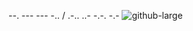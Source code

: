 --. --- --- -.. / .-.. ..- -.-. -.-
![github-large](https://cdn.discordapp.com/icons/852156184316084255/4f154b3d199c766f9efda16d5e95bc74.png?size=128)
